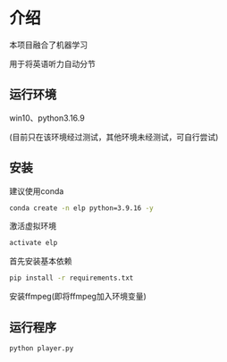 # 介绍
本项目融合了机器学习

用于将英语听力自动分节

## 运行环境
win10、python3.16.9

(目前只在该环境经过测试，其他环境未经测试，可自行尝试)

## 安装
建议使用conda
```bash
conda create -n elp python=3.9.16 -y
```

激活虚拟环境
```bash
activate elp
```

首先安装基本依赖
```bash
pip install -r requirements.txt
```

安装ffmpeg(即将ffmpeg加入环境变量)



## 运行程序
```bash
python player.py
```
